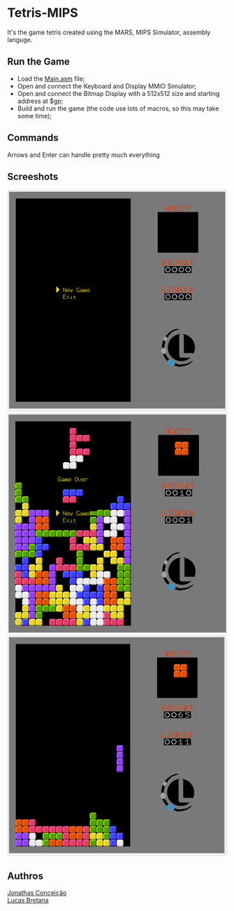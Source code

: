 # Tetris-MIPS
It's the game tetris created using the MARS, MIPS Simulator, assembly languge.

## Run the Game

- Load the [Main.asm](Main.asm) file;
- Open and connect the Keyboard and Display MMIO Simulator;
- Open and connect the Bitmap Display with a 512x512 size and starting address at $gp;
- Build and run the game (the code use lots of macros, so this may take some time);

## Commands

Arrows and Enter can handle pretty much everything

## Screeshots

![img1](relatorio/images/BaseInterface.png)
![img2](relatorio/images/GameOver.png)
![img3](relatorio/images/InGame.png)

## Authros

[Jonathas Conceição](https://github.com/Jonathas-Conceicao)  
[Lucas Bretana](https://github.com/lucasbretana)
